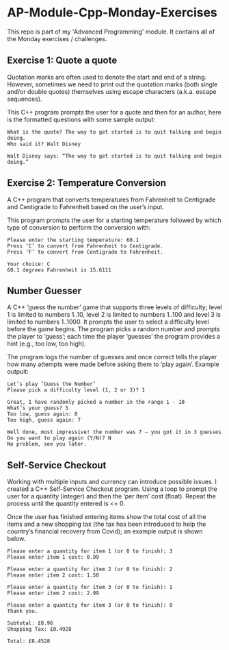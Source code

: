 # AP-Module-Cpp-Monday-Exercises
This repo is part of my 'Advanced Programming' module. It contains all of the Monday exercises / challenges.
## Exercise 1: Quote a quote
Quotation marks are often used to denote the start and end of a string. However, sometimes we need to print out the quotation marks (both single and/or double quotes) themselves using escape characters (a.k.a. escape sequences).

This C++ program prompts the user for a quote and then for an author, here is the formatted questions with some sample output:
```
What is the quote? The way to get started is to quit talking and begin doing.
Who said it? Walt Disney

Walt Disney says: “The way to get started is to quit talking and begin doing.”
```

## Exercise 2: Temperature Conversion
A C++ program that converts temperatures from Fahrenheit to Centigrade and Centigrade to Fahrenheit based on the user’s input.

This program prompts the user for a starting temperature followed by which type of conversion to perform the conversion with:
```
Please enter the starting temperature: 60.1
Press ‘C’ to convert from Fahrenheit to Centigrade.
Press ‘F’ to convert from Centigrade to Fahrenheit.

Your choice: C
60.1 degrees Fahrenheit is 15.6111
```

## Number Guesser
A C++ ‘guess the number’ game that supports three levels of difficulty; level 1 is limited to numbers 1..10, level 2 is limited to numbers 1..100 and level 3 is limited to numbers 1..1000. It prompts the user to select a difficulty level before the game begins. The program picks a random number and prompts the player to ‘guess’; each time the player ‘guesses’ the program provides a hint (e.g., too low, too high).

The program logs the number of guesses and once correct tells the player how many attempts were made before asking them to ‘play again’. Example outpuit:
```
Let’s play ‘Guess the Number’
Please pick a difficulty level (1, 2 or 3)? 1

Great, I have randomly picked a number in the range 1 - 10
What’s your guess? 5
Too low, guess again: 8
Too high, guess again: 7

Well done, most impressive! the number was 7 – you got it in 3 guesses
Do you want to play again (Y/N)? N
No problem, see you later.
```

## Self-Service Checkout
Working with multiple inputs and currency can introduce possible issues. I created a C++ Self-Service Checkout program. Using a loop to prompt the user for a quantity (integer) and then the ‘per item’ cost (float). Repeat the process until the quantity entered is <= 0.

Once the user has finished entering items show the total cost of all the items and a new shopping tax (the tax has been introduced to help the country’s financial recovery from Covid); an example output is shown below.
```
Please enter a quantity for item 1 (or 0 to finish): 3
Please enter item 1 cost: 0.99

Please enter a quantity for item 2 (or 0 to finish): 2
Please enter item 2 cost: 1.50

Please enter a quantity for item 3 (or 0 to finish): 1
Please enter item 2 cost: 2.99

Please enter a quantity for item 3 (or 0 to finish): 0
Thank you.

Subtotal: £8.96
Shopping Tax: £0.4928

Total: £8.4528

```
